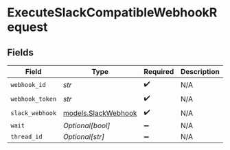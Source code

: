 # ExecuteSlackCompatibleWebhookRequest


## Fields

| Field                                            | Type                                             | Required                                         | Description                                      |
| ------------------------------------------------ | ------------------------------------------------ | ------------------------------------------------ | ------------------------------------------------ |
| `webhook_id`                                     | *str*                                            | :heavy_check_mark:                               | N/A                                              |
| `webhook_token`                                  | *str*                                            | :heavy_check_mark:                               | N/A                                              |
| `slack_webhook`                                  | [models.SlackWebhook](../models/slackwebhook.md) | :heavy_check_mark:                               | N/A                                              |
| `wait`                                           | *Optional[bool]*                                 | :heavy_minus_sign:                               | N/A                                              |
| `thread_id`                                      | *Optional[str]*                                  | :heavy_minus_sign:                               | N/A                                              |